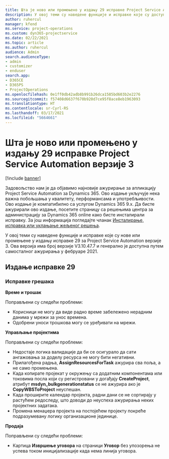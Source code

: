 ```yaml
---
title: Шта је ново или промењено у издању 29 исправке Project Service Automation верзије 3
description: У овој теми су наведене функције и исправке које су доступне у издању исправке 29 за Project Service Automation верзије 3.
author: ruhercul
manager: kfend
ms.service: project-operations
ms.custom: dyn365-projectservice
ms.date: 02/22/2021
ms.topic: article
ms.author: ruhercul
audience: Admin
search.audienceType:
- admin
- customizer
- enduser
search.app:
- D365CE
- D365PS
- ProjectOperations
ms.openlocfilehash: 0e1ff0db42adb8b991b26dca1585bd603b2e2276
ms.sourcegitcommit: f57408d6637f670b920d7ce95f8ace8eb1963093
ms.translationtype: HT
ms.contentlocale: sr-Cyrl-RS
ms.lasthandoff: 03/17/2021
ms.locfileid: "5664661"
---
```

# <a name="whats-new-or-changed-in-project-service-automation-update-release-29-v3"></a>Шта је ново или промењено у издању 29 исправке Project Service Automation верзије 3

[!include [banner](../includes/psa-now-project-operations.md)]

Задовољство нам је да објавимо најновије ажурирање за апликацију Project Service Automation за Dynamics 365. Ово издање укључује нека важна побољшања у квалитету, перформансама и употребљивости. Ово издање је компатибилно са услугом Dynamics 365 9.x. Да бисте ажурирали ово издање, посетите страницу са решењима центра за администрацију за Dynamics 365 online како бисте инсталирали исправку. За још информација погледајте чланак [Инсталирање, исправка или уклањање жељеног решења](https://docs.microsoft.com/power-platform/admin/install-remove-preferred-solution).

У овој теми су наведене функције и исправке које су нове или промењене у издању исправке 29 за Project Service Automation верзије 3. Ова верзија има број верзије V3.10.47.7 и генерално је доступна путем самосталног ажурирања у фебруаре 2021.

## <a name="update-release-29"></a>Издање исправке 29

### <a name="bug-fixes"></a>Исправке грешака

**Време и трошак**

Поправљени су следећи проблеми:

- Корисници не могу да виде радно време забележено нерадним данима у мрежи за унос времена.
- Одобрени уноси трошкова могу се уређивати на мрежи.

**Управљање пројектима**

Поправљени су следећи проблеми:

- Недостаје логика валидације да би се осигурало да сати ангажовања за доделу ресурса не могу бити негативни.
- Прилагођена радња, **AssignResourcesForTask** ажурира сва поља, а не само промењена.
- Када копирате пројекат у окружењу са додатним компонентама или токовима посла који су регистровани у догађају **CreateProject**, атрибут **msdyn_bulkgenerationstatus** се не ажурира ако је **CopyWBSToProject** неуспешан.
- Када проширите календар пројекта, радни дани се не сортирају у растућем редоследу, што доводи до неуспеха ажурирања неких пројектних задатака.
- Промена менаџера пројекта на постојећем пројекту покреће подразумевану логику организационе јединице.

**Продаја**

Поправљени су следећи проблеми:

- Картица **Извршење уговора** на страници **Уговор** без упозорења не успева током иницијализације када нема линија уговора.
